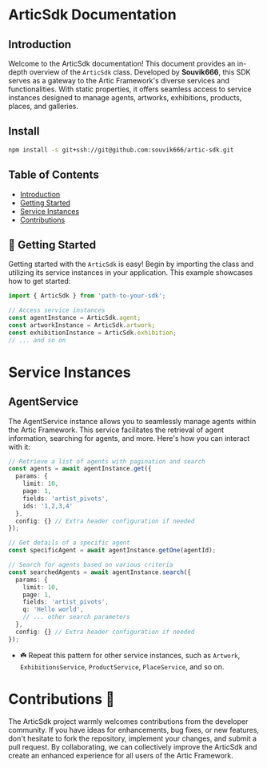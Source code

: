 # ArticSdk Documentation

## Introduction

Welcome to the ArticSdk documentation! This document provides an in-depth overview of the `ArticSdk` class. Developed by **Souvik666**, this SDK serves as a gateway to the Artic Framework's diverse services and functionalities. With static properties, it offers seamless access to service instances designed to manage agents, artworks, exhibitions, products, places, and galleries.

## Install 

```bash
npm install -s git+ssh://git@github.com:souvik666/artic-sdk.git
```


## Table of Contents

- [Introduction](#introduction)
- [Getting Started](#getting-started)
- [Service Instances](#service-instances)
- [Contributions](#contributions)

## 🚀 Getting Started 

Getting started with the `ArticSdk` is easy! Begin by importing the class and utilizing its service instances in your application. This example showcases how to get started:

```typescript
import { ArticSdk } from 'path-to-your-sdk';

// Access service instances
const agentInstance = ArticSdk.agent;
const artworkInstance = ArticSdk.artwork;
const exhibitionInstance = ArticSdk.exhibition;
// ... and so on
```
# Service Instances 

## AgentService
The AgentService instance allows you to seamlessly manage agents within the Artic Framework. This service facilitates the retrieval of agent information, searching for agents, and more. Here's how you can interact with it:
```typescript
// Retrieve a list of agents with pagination and search
const agents = await agentInstance.get({
  params: {
    limit: 10,
    page: 1,
    fields: 'artist_pivots',
    ids: '1,2,3,4'
  },
  config: {} // Extra header configuration if needed
});

// Get details of a specific agent
const specificAgent = await agentInstance.getOne(agentId);

// Search for agents based on various criteria
const searchedAgents = await agentInstance.search({
  params: {
    limit: 10,
    page: 1,
    fields: 'artist_pivots',
    q: 'Hello world',
    // ... other search parameters
  },
  config: {} // Extra header configuration if needed
});


```

- ☘️ Repeat this pattern for other service instances, such as `Artwork`, `ExhibitionsService`, `ProductService`, `PlaceService`, and so on.



# Contributions 🤝
The ArticSdk project warmly welcomes contributions from the developer community. If you have ideas for enhancements, bug fixes, or new features, don't hesitate to fork the repository, implement your changes, and submit a pull request. By collaborating, we can collectively improve the ArticSdk and create an enhanced experience for all users of the Artic Framework.
